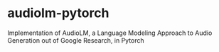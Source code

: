 # audiolm-pytorch
Implementation of AudioLM, a Language Modeling Approach to Audio Generation out of Google Research, in Pytorch
